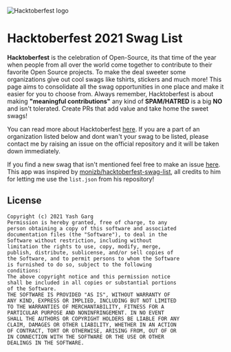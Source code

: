 ![Hacktoberfest logo](https://firebasestorage.googleapis.com/v0/b/board-eval-test.appspot.com/o/Add%20a%20heading.png?alt=media&token=9484a89d-c145-4dc8-9685-2ab0e8bd8bb6)

# Hacktoberfest 2021 Swag List

**Hacktoberfest** is the celebration of Open-Source, its that time of the year when people from all over the world come together to contribute to their favorite Open Source projects. To make the deal sweeter some organizations give out cool swags like tshirts, stickers and much more! This page aims to consolidate all the swag opportunities in one place and make it easier for you to choose from. Always remember, Hacktoberfest is about making **"meaningful contributions"** any kind of **SPAM/HATRED** is a big **NO** and isn't tolerated. Create PRs that add value and take home the sweet swags!

You can read more about Hacktoberfest [here](https://hacktoberfest.digitalocean.com/). If you are a part of an organization listed below and dont wan't your swag to be listed, please contact me by raising an issue on the official repository and it will be taken down immediately.

If you find a new swag that isn't mentioned feel free to make an issue [here](https://github.com/monizb/hacktoberfest-swag-list#adding-a-swag-to-the-list). This app was inspired by [monizb/hacktoberfest-swag-list](https://github.com/monizb/hacktoberfest-swag-list), all credits to him for letting me use the `list.json` from his repository!

## License

```
Copyright (c) 2021 Yash Garg
Permission is hereby granted, free of charge, to any
person obtaining a copy of this software and associated
documentation files (the "Software"), to deal in the
Software without restriction, including without
limitation the rights to use, copy, modify, merge,
publish, distribute, sublicense, and/or sell copies of
the Software, and to permit persons to whom the Software
is furnished to do so, subject to the following
conditions:
The above copyright notice and this permission notice
shall be included in all copies or substantial portions
of the Software.
THE SOFTWARE IS PROVIDED "AS IS", WITHOUT WARRANTY OF
ANY KIND, EXPRESS OR IMPLIED, INCLUDING BUT NOT LIMITED
TO THE WARRANTIES OF MERCHANTABILITY, FITNESS FOR A
PARTICULAR PURPOSE AND NONINFRINGEMENT. IN NO EVENT
SHALL THE AUTHORS OR COPYRIGHT HOLDERS BE LIABLE FOR ANY
CLAIM, DAMAGES OR OTHER LIABILITY, WHETHER IN AN ACTION
OF CONTRACT, TORT OR OTHERWISE, ARISING FROM, OUT OF OR
IN CONNECTION WITH THE SOFTWARE OR THE USE OR OTHER
DEALINGS IN THE SOFTWARE.
```
